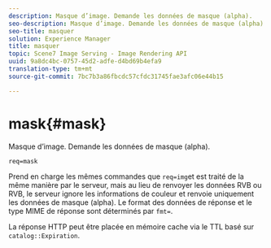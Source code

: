 ```yaml
---
description: Masque d’image. Demande les données de masque (alpha).
seo-description: Masque d’image. Demande les données de masque (alpha).
seo-title: masquer
solution: Experience Manager
title: masquer
topic: Scene7 Image Serving - Image Rendering API
uuid: 9a8dc4bc-0757-45d2-adfe-d4bd69b4efa9
translation-type: tm+mt
source-git-commit: 7bc7b3a86fbcdc57cfdc31745fae3afc06e44b15

---
```



# mask{#mask}

Masque d’image. Demande les données de masque (alpha).

`req=mask`

Prend en charge les mêmes commandes que `req=img`et est traité de la même manière par le serveur, mais au lieu de renvoyer les données RVB ou RVB, le serveur ignore les informations de couleur et renvoie uniquement les données de masque (alpha). Le format des données de réponse et le type MIME de réponse sont déterminés par `fmt=`.

La réponse HTTP peut être placée en mémoire cache via le TTL basé sur `catalog::Expiration`.
